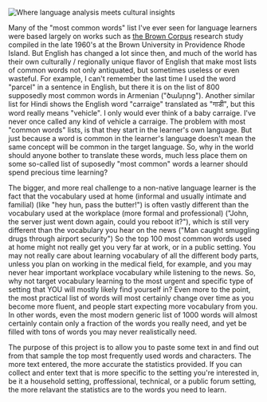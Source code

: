 ![Where language analysis meets cultural insights](https://img.shields.io/badge/frequenSee-Where%20language%20analysis%20meets%20cultural%20insights-blue.svg)

Many of the "most common words" list I've ever seen for language learners were based largely on works such as [the Brown Corpus](https://en.wikipedia.org/wiki/Brown_Corpus) research study compiled in the late 1960's at the Brown University in Providence Rhode Island. But English has changed a lot since then, and much of the world has their own culturally / regionally unique flavor of English that make most lists of common words not only antiquated, but sometimes useless or even wasteful. For example, I can't remember the last time I used the word "parcel" in a sentence in English, but there it is on the list of 800 supposedly most common words in Armenian ("ծանրոց"). Another similar list for Hindi shows the English word "carraige" translated as "गाडी", but this word really means "vehicle". I only would ever think of a baby carraige. I've never once called any kind of vehicle a carraige. The problem with most "common words" lists, is that they start in the learner's own language. But just because a word is common in the learner's language doesn't mean the same concept will be common in the target language. So, why in the world should anyone bother to translate these words, much less place them on some so-called list of suposedly "most common" words a learner should spend precious time learning? 

The bigger, and more real challenge to a non-native language learner is the fact that the vocabulary used at home (informal and usually intimate and familial) (like "hey hun, pass the butter!") is often vastly different than the vocabulary used at the workplace (more formal and professional) ("John, the server just went down again, could you reboot it?"), which is still very different than the vocabulary you hear on the news ("Man caught smuggling drugs through airport security") So the top 100 most common words used at home might not really get you very far at work, or in a public setting. You may not really care about learning vocabulary of all the different body parts, unless you plan on working in the medical field, for example, and you may never hear important workplace vocabulary while listening to the news. So, why not target vocabulary learning to the most urgent and specific type of setting that YOU will mostly likely find yourself in? Even more to the point, the most practical list of words will most certainly change over time as you become more fluent, and people start expecting more vocabulary from you. In other words, even the most modern generic list of 1000 words will almost certainly contain only a fraction of the words you really need, and yet be filled with tons of words you may never realistically need.

The purpose of this project is to allow you to paste some text in and find out from that sample the top most frequently used words and characters. The more text entered, the more accurate the statistics provided. If you can collect and enter text that is more specific to the setting you're interested in, be it a household setting, proffessional, technical, or a public forum setting, the more relavant the statistics are to the words you need to learn.

